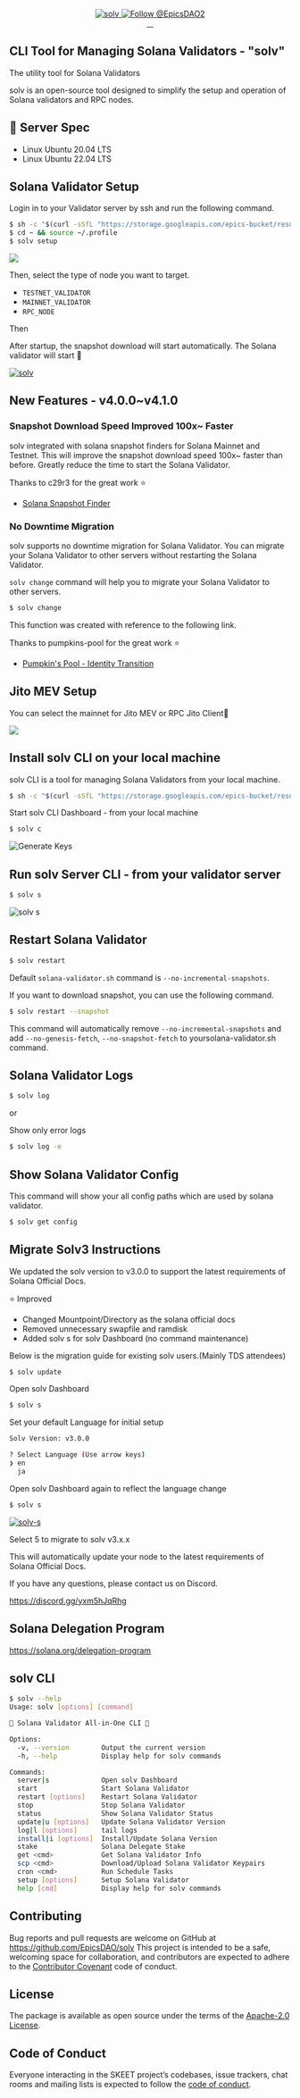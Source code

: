 <p align="center">
  <a href="https://solv.epics.dev/">
    <img src="https://storage.googleapis.com/epics-bucket/solv/assets/v3/solvEN.png" alt="solv" />
  </a>

  <a href="https://twitter.com/intent/follow?screen_name=EpicsDAO2">
    <img src="https://img.shields.io/twitter/follow/EpicsDAO2.svg?label=Follow%20@EpicsDAO2" alt="Follow @EpicsDAO2" />
  </a>
  <br/>
  <a aria-label="npm version" href="https://www.npmjs.com/package/@epics-dao/solv">
    <img alt="" src="https://badgen.net/npm/v/@epics-dao/solv">
  </a>
  <a aria-label="Downloads Number" href="https://www.npmjs.com/package/@epics-dao/solv">
    <img alt="" src="https://badgen.net/npm/dt/@epics-dao/solv">
  </a>
  <a aria-label="License" href="https://github.com/EpicsDAO/solv/blob/master/LICENSE.txt">
    <img alt="" src="https://badgen.net/badge/license/Apache/blue">
  </a>
    <a aria-label="Code of Conduct" href="https://github.com/EpicsDAO/solv/blob/master/CODE_OF_CONDUCT.md">
    <img alt="" src="https://img.shields.io/badge/Contributor%20Covenant-2.1-4baaaa.svg">
  </a>
</p>

## CLI Tool for Managing Solana Validators - "solv"

The utility tool for Solana Validators

solv is an open-source tool designed to simplify the setup and operation of Solana validators and RPC nodes.

## 📖 Server Spec

- Linux Ubuntu 20.04 LTS
- Linux Ubuntu 22.04 LTS

## Solana Validator Setup

Login in to your Validator server by ssh and run the following command.

```bash
$ sh -c "$(curl -sSfL "https://storage.googleapis.com/epics-bucket/resource/solv/v4.1/install")"
$ cd ~ && source ~/.profile
$ solv setup
```

![](https://storage.googleapis.com/zenn-user-upload/949db29fc401-20240131.png)

Then, select the type of node you want to target.

- `TESTNET_VALIDATOR`
- `MAINNET_VALIDATOR`
- `RPC_NODE`

Then

After startup, the snapshot download will start automatically.
The Solana validator will start 🎊

[![solv](https://storage.googleapis.com/epics-bucket/Validator/solv-install-top.gif)](https://youtu.be/rY4bajhRJgw)

## New Features - v4.0.0~v4.1.0

### Snapshot Download Speed Improved 100x~ Faster

solv integrated with solana snapshot finders for Solana Mainnet and Testnet.
This will improve the snapshot download speed 100x~ faster than before.
Greatly reduce the time to start the Solana Validator.

Thanks to c29r3 for the great work ⭐️

- [Solana Snapshot Finder](https://github.com/c29r3/solana-snapshot-finder)

### No Downtime Migration

solv supports no downtime migration for Solana Validator.
You can migrate your Solana Validator to other servers without restarting the Solana Validator.

`solv change` command will help you to migrate your Solana Validator to other servers.

```bash
$ solv change
```

This function was created with reference to the following link.

Thanks to pumpkins-pool for the great work ⭐️

- [Pumpkin's Pool - Identity Transition](https://pumpkins-pool.gitbook.io/pumpkins-pool)

## Jito MEV Setup

You can select the mainnet for Jito MEV or RPC Jito Client🎉

![](https://storage.googleapis.com/epics-bucket/solv/assets/mainnet-select.png)

## Install solv CLI on your local machine

solv CLI is a tool for managing Solana Validators from your local machine.

```bash
$ sh -c "$(curl -sSfL "https://storage.googleapis.com/epics-bucket/resource/solv-cli/v3.0.0/install")"
```

Start solv CLI Dashboard - from your local machine

```bash
$ solv c
```

![Generate Keys](https://storage.googleapis.com/epics-bucket/solv/assets/generate-keys.png)

## Run solv Server CLI - from your validator server

```bash
$ solv s
```

![solv s](https://storage.googleapis.com/epics-bucket/solv/assets/solv-s.png)

## Restart Solana Validator

```bash
$ solv restart
```

Default `solana-validator.sh` command is `--no-incremental-snapshots`.

If you want to download snapshot, you can use the following command.

```bash
$ solv restart --snapshot
```

This command will automatically remove `--no-incremental-snapshots` and add `--no-genesis-fetch`, `--no-snapshot-fetch` to yoursolana-validator.sh command.

## Solana Validator Logs

```bash
$ solv log
```

or

Show only error logs

```bash
$ solv log -e
```

## Show Solana Validator Config

This command will show your all config paths which are used by solana validator.

```bash
$ solv get config
```

## Migrate Solv3 Instructions

We updated the solv version to v3.0.0 to support the latest requirements of Solana Official Docs.

⭐️ Improved

- Changed Mountpoint/Directory as the solana official docs
- Removed unnecessary swapfile and ramdisk
- Added solv s for solv Dashboard (no command maintenance)

Below is the migration guide for existing solv users.(Mainly TDS attendees)

```bash
$ solv update
```

Open solv Dashboard

```bash
$ solv s
```

Set your default Language for initial setup

```bash
Solv Version: v3.0.0

? Select Language (Use arrow keys)
❯ en
  ja
```

Open solv Dashboard again to reflect the language change

```bash
$ solv s
```

[![solv-s](https://storage.googleapis.com/epics-bucket/Validator/solv-s.jpeg)](https://storage.googleapis.com/epics-bucket/Validator/solv-s.jpeg)

Select 5 to migrate to solv v3.x.x

This will automatically update your node to the latest requirements of Solana Official Docs.

If you have any questions, please contact us on Discord.

https://discord.gg/yxm5hJqRhg

## Solana Delegation Program

https://solana.org/delegation-program

## solv CLI

```bash
$ solv --help
Usage: solv [options] [command]

💎 Solana Validator All-in-One CLI 💎

Options:
  -v, --version        Output the current version
  -h, --help           Display help for solv commands

Commands:
  server|s             Open solv Dashboard
  start                Start Solana Validator
  restart [options]    Restart Solana Validator
  stop                 Stop Solana Validator
  status               Show Solana Validator Status
  update|u [options]   Update Solana Validator Version
  log|l [options]      tail logs
  install|i [options]  Install/Update Solana Version
  stake                Solana Delegate Stake
  get <cmd>            Get Solana Validator Info
  scp <cmd>            Download/Upload Solana Validator Keypairs
  cron <cmd>           Run Schedule Tasks
  setup [options]      Setup Solana Validator
  help [cmd]           Display help for solv commands
```

## Contributing

Bug reports and pull requests are welcome on GitHub at https://github.com/EpicsDAO/solv This project is intended to be a safe, welcoming space for collaboration, and contributors are expected to adhere to the [Contributor Covenant](http://contributor-covenant.org) code of conduct.

## License

The package is available as open source under the terms of the [Apache-2.0 License](https://www.apache.org/licenses/LICENSE-2.0).

## Code of Conduct

Everyone interacting in the SKEET project’s codebases, issue trackers, chat rooms and mailing lists is expected to follow the [code of conduct](https://github.com/EpicsDAO/solv/blob/master/CODE_OF_CONDUCT.md).
